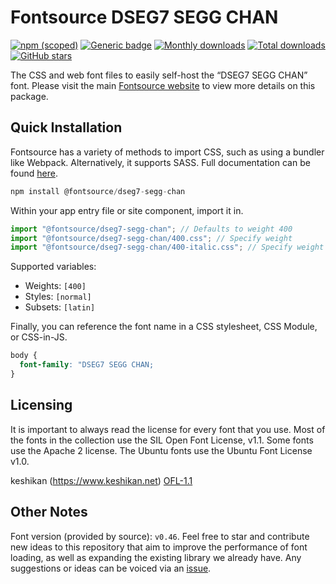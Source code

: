 # Fontsource DSEG7 SEGG CHAN

[![npm (scoped)](https://img.shields.io/npm/v/@fontsource/dseg7-segg-chan?color=brightgreen)](https://www.npmjs.com/package/@fontsource/dseg7-segg-chan) [![Generic badge](https://img.shields.io/badge/fontsource-passing-brightgreen)](https://github.com/fontsource/fontsource) [![Monthly downloads](https://badgen.net/npm/dm/@fontsource/dseg7-segg-chan)](https://github.com/fontsource/fontsource) [![Total downloads](https://badgen.net/npm/dt/@fontsource/dseg7-segg-chan)](https://github.com/fontsource/fontsource) [![GitHub stars](https://img.shields.io/github/stars/fontsource/fontsource.svg?style=social&label=Star)](https://github.com/fontsource/fontsource/stargazers)

The CSS and web font files to easily self-host the “DSEG7 SEGG CHAN” font. Please visit the main [Fontsource website](https://fontsource.org/fonts/dseg7-segg-chan) to view more details on this package.

## Quick Installation

Fontsource has a variety of methods to import CSS, such as using a bundler like Webpack. Alternatively, it supports SASS. Full documentation can be found [here](https://beta.fontsource.org/docs/getting-started/introduction).

```javascript
npm install @fontsource/dseg7-segg-chan
```

Within your app entry file or site component, import it in.

```javascript
import "@fontsource/dseg7-segg-chan"; // Defaults to weight 400
import "@fontsource/dseg7-segg-chan/400.css"; // Specify weight
import "@fontsource/dseg7-segg-chan/400-italic.css"; // Specify weight and style

```

Supported variables:
- Weights: `[400]`
- Styles: `[normal]`
- Subsets: `[latin]`

Finally, you can reference the font name in a CSS stylesheet, CSS Module, or CSS-in-JS.

```css
body {
  font-family: "DSEG7 SEGG CHAN;
}
```

## Licensing
It is important to always read the license for every font that you use.
Most of the fonts in the collection use the SIL Open Font License, v1.1. Some fonts use the Apache 2 license. The Ubuntu fonts use the Ubuntu Font License v1.0.

keshikan (https://www.keshikan.net)
[OFL-1.1](https://github.com/keshikan/DSEG/blob/master/DSEG-LICENSE.txt)

## Other Notes
Font version (provided by source): `v0.46`.
Feel free to star and contribute new ideas to this repository that aim to improve the performance of font loading, as well as expanding the existing library we already have. Any suggestions or ideas can be voiced via an [issue](https://github.com/fontsource/fontsource/issues).